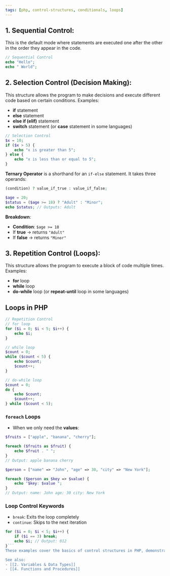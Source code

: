 ```yaml
---
tags: [php, control-structures, conditionals, loops]
---
```


## 1. Sequential Control:
This is the default mode where statements are executed one after the other in the order they appear in the code.
```php
// Sequential Control
echo "Hello";
echo " World";
```
## 2. Selection Control (Decision Making):
This structure allows the program to make decisions and execute different code based on certain conditions.
   Examples:
- **if** statement
- **else** statement
- **else if (elif)** statement
- **switch** statement (or **case** statement in some languages)
```php
// Selection Control
$x = 10;
if ($x > 5) {
    echo "x is greater than 5";
} else {
    echo "x is less than or equal to 5";
}
```
**Ternary Operator** is a shorthand for an `if-else` statement. It takes three operands:
```php
(condition) ? value_if_true : value_if_false;
```
```php
$age = 20;
$status = ($age >= 18) ? "Adult" : "Minor";
echo $status; // Outputs: Adult
```
**Breakdown**:
- **Condition**: `$age >= 18`
- If **true** → returns `"Adult"`
- If **false** → returns `"Minor"`
## 3. Repetition Control (Loops): 
This structure allows the program to execute a block of code multiple times.
  Examples:
- **for** loop
- **while** loop
- **do-while** loop (or **repeat-until** loop in some languages)
## Loops in PHP 
```php
// Repetition Control
// for loop
for ($i = 0; $i < 5; $i++) {
    echo $i;
}

// while loop
$count = 0;
while ($count < 5) {
    echo $count;
    $count++;
}

// do-while loop
$count = 0;
do {
    echo $count;
    $count++;
} while ($count < 5);
```
### `foreach` Loops
- When we only need the **values**:
```php
$fruits = ["apple", "banana", "cherry"];

foreach ($fruits as $fruit) {
    echo $fruit . " ";
}
// Output: apple banana cherry

$person = ["name" => "John", "age" => 30, "city" => "New York"];

foreach ($person as $key => $value) {
    echo "$key: $value ";
}
// Output: name: John age: 30 city: New York 
```
### Loop Control Keywords

- `break`: Exits the loop completely
- `continue`: Skips to the next iteration

```php
for ($i = 0; $i < 5; $i++) {
    if ($i == 3) break;
    echo $i; // Output: 012
}```
These examples cover the basics of control structures in PHP, demonstrating how to manage the flow of control within a program.

See also:
- [[2. Variables & Data Types]]
- [[4. Functions and Procedures]]